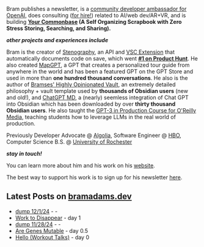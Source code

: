 Bram publishes a newsletter, is a [community developer ambassador for OpenAI](https://platform.openai.com/ambassadors), does consulting ([for hire!](https://www.bramadams.dev/consulting/)) related to AI/web dev/AR+VR, and is building **[Your Commonbase](https://bramses.notion.site/Your-Commonbase-BETA-10b034182ddd8038b9ffe11cc2833713) (A Self Organizing Scrapbook with Zero Stress Storing, Searching, and Sharing).**

**_other projects and experiences include_**

Bram is the creator of [Stenography](https://stenography.dev), an API and [VSC Extension](https://marketplace.visualstudio.com/items?itemName=Stenography.stenography) that automatically documents code on save, which went **[#1 on Product Hunt](https://www.producthunt.com/products/stenography#stenography)**. He also created [MapGPT](https://chat.openai.com/g/g-Pw20OIj6o-mapgpt), a GPT that creates a personalized tour guide from anywhere in the world and has been a featured GPT on the GPT Store and used in more than **one hundred thousand conversations**. He also is the author of [Bramses' Highly Opinionated Vault](https://github.com/bramses/bramses-highly-opinionated-vault-2023), an extremely detailed philosophy + vault template used by **thousands of Obsidian users** (new and old!), and [ChatGPT MD](https://github.com/bramses/chatgpt-md), a (nearly) seemless integration of Chat GPT into Obsidian which has been downloaded by over **thirty thousand Obsidian users**. He also taught the [GPT-3 in Production Course for O'Reilly Media](https://www.oreilly.com/live-events/gpt-3-in-production/0636920065944/0636920071443/), teaching students how to leverage LLMs in the real world of production.

Previously Developer Advocate @ [Algolia](https://www.algolia.com/), Software Engineer @ [HBO](https://www.hbo.com/), Computer Science B.S. @ [University of Rochester](https://rochester.edu/)

**_stay in touch!_**

You can learn more about him and his work on his [website](https://www.bramadams.dev/about/). 

The best way to support his work is to sign up for his newsletter [here](https://www.bramadams.dev/#/portal/).


## Latest Posts on [bramadams.dev](https://www.bramadams.dev/)

<!--START_SECTION:feed-->
* [dump 12&#x2F;1&#x2F;24](https:&#x2F;&#x2F;www.bramadams.dev&#x2F;dump-12-1-24&#x2F;) - -
* [Work to Disappear](https:&#x2F;&#x2F;www.bramadams.dev&#x2F;work-to-disappear&#x2F;) - day 1
* [dump 11&#x2F;28&#x2F;24](https:&#x2F;&#x2F;www.bramadams.dev&#x2F;dump-11-28-24&#x2F;) - -
* [Are Genes Mutable](https:&#x2F;&#x2F;www.bramadams.dev&#x2F;are-genes-mutable&#x2F;) - day 0.5
* [Hello (Workout Talks)](https:&#x2F;&#x2F;www.bramadams.dev&#x2F;hello-workout-talks-2&#x2F;) - day 0
<!--END_SECTION:feed-->
